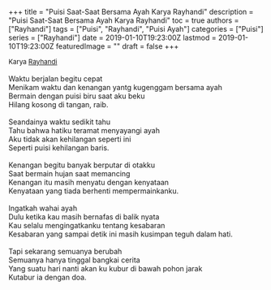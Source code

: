 +++
title = "Puisi Saat-Saat Bersama Ayah Karya Rayhandi"
description = "Puisi Saat-Saat Bersama Ayah Karya Rayhandi"
toc = true
authors = ["Rayhandi"]
tags = ["Puisi", "Rayhandi", "Puisi Ayah"]
categories = ["Puisi"]
series = ["Rayhandi"]
date = 2019-01-10T19:23:00Z
lastmod = 2019-01-10T19:23:00Z
featuredImage = ""
draft = false
+++

<div style="text-align: justify;">
<div style="font-size: small;">Karya <a href="/authors/rayhandi/" target="_blank">Rayhandi</a></div><br />
Waktu berjalan begitu cepat<br />Menikam waktu dan kenangan yantg kugenggam bersama ayah<br />Bermain dengan puisi biru saat aku beku<br />Hilang kosong di tangan, raib.<br /><br />Seandainya waktu sedikit tahu<br />Tahu bahwa hatiku teramat menyayangi ayah<br />Aku tidak akan kehilangan seperti ini<br />Seperti puisi kehilangan baris.<br /><br />Kenangan begitu banyak berputar di otakku<br />Saat bermain hujan saat memancing<br />Kenangan itu masih menyatu dengan kenyataan<br />Kenyataan yang tiada berhenti mempermainkanku.<br /><br />Ingatkah wahai ayah<br />Dulu ketika kau masih bernafas di balik nyata<br />Kau selalu mengingatkanku tentang kesabaran<br />Kesabaran yang sampai detik ini masih kusimpan teguh dalam hati.<br /><br />Tapi sekarang semuanya berubah<br />Semuanya hanya tinggal bangkai cerita<br />Yang suatu hari nanti akan ku kubur di bawah pohon jarak<br />Kutabur ia dengan doa.</div>
